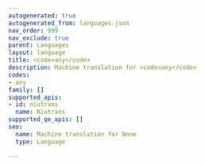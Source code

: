 ```yaml
---
autogenerated: true
autogenerated_from: languages.json
nav_order: 999
nav_exclude: true
parent: Languages
layout: language
title: <code>any</code>
description: Machine translation for <code>any</code>
codes:
- any
family: []
supported_apis:
- id: niutrans
  name: Niutrans
supported_qe_apis: []
seo:
  name: Machine translation for None
  type: Language

---
```


